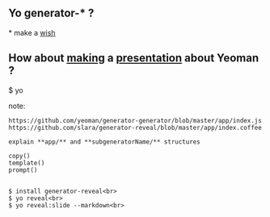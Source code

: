 ## Yo generator-* ?
\* make a [wish](http://yeoman.io/community-generators.html)

## <span class="fragment">How about [making](https://github.com/slara/generator-reveal) a [presentation](https://github.com/hakimel/reveal.js/) about Yeoman ?</span>
<div class="fragment editable" contenteditable>
  $ yo
</div>

note:

    https://github.com/yeoman/generator-generator/blob/master/app/index.js
    https://github.com/slara/generator-reveal/blob/master/app/index.coffee

    explain **app/** and **subgeneratorName/** structures

    copy()
    template()
    prompt()


    $ install generator-reveal<br>
    $ yo reveal<br>
    $ yo reveal:slide --markdown<br>